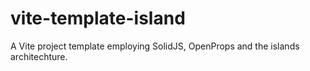 # vite-template-island
A Vite project template employing SolidJS, OpenProps and the islands architechture.
